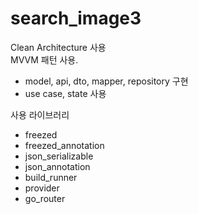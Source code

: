 # search_image3

Clean Architecture 사용 <br>
MVVM 패턴 사용.
- model, api, dto, mapper, repository 구현
- use case, state 사용

사용 라이브러리
- freezed
- freezed_annotation
- json_serializable
- json_annotation
- build_runner
- provider
- go_router
